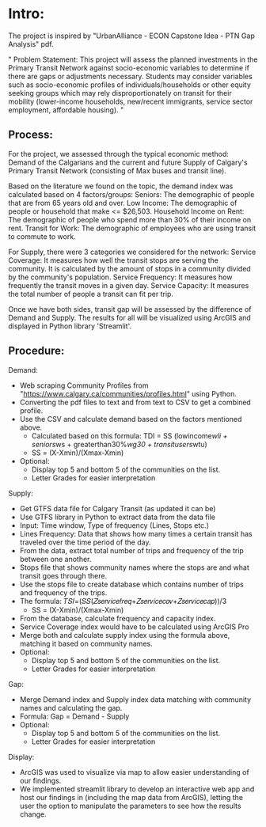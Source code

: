 # Intro:

The project is inspired by "UrbanAlliance - ECON Capstone Idea - PTN Gap Analysis" pdf.

"
Problem Statement: 
This project will assess the planned investments in the Primary Transit Network against socio-economic variables to determine if there are gaps or adjustments necessary. Students may consider variables such as socio-economic profiles of individuals/households or other equity seeking groups which may rely disproportionately on transit for their mobility (lower-income households, new/recent immigrants, service sector employment, affordable housing).
"

## Process:

For the project, we assessed through the typical economic method: Demand of the Calgarians and the current and future Supply of Calgary's Primary Transit Network (consisting of Max buses and transit line).

Based on the literature we found on the topic, the demand index was calculated based on 4 factors/groups:
Seniors: The demographic of people that are from 65 years old and over.
Low Income: The demographic of people or household that make <= $26,503.
Household Income on Rent: The demographic of people who spend more than 30% of their income on rent.
Transit for Work: The demographic of employees who are using transit to commute to work.

For Supply, there were 3 categories we considered for the network:
Service Coverage: It measures how well the transit stops are serving the community. It is calculated by the amount of stops in a community divided by the community's population.
Service Frequency: It measures how frequently the transit moves in a given day.
Service Capacity: It measures the total number of people a transit can fit per trip.

Once we have both sides, transit gap will be assessed by the difference of Demand and Supply. The results for all will be visualized using ArcGIS and displayed in Python library 'Streamlit'.

## Procedure:

Demand:
- Web scraping Community Profiles from "https://www.calgary.ca/communities/profiles.html" using Python.
- Converting the pdf files to text and from text to CSV to get a combined profile.
- Use the CSV and calculate demand based on the factors mentioned above.
    - Calculated based on this formula: TDI = SS (lowincome*wli + seniors*ws + greaterthan30%*wg30 + transitusers*wtu)
    - SS = (X-Xmin)/(Xmax-Xmin)
- Optional:
    - Display top 5 and bottom 5 of the communities on the list.
    - Letter Grades for easier interpretation

Supply:
- Get GTFS data file for Calgary Transit (as updated it can be)
- Use GTFS library in Python to extract data from the data file
- Input: Time window, Type of frequency (Lines, Stops etc.)
- Lines Frequency: Data that shows how many times a certain transit has traveled over the time period of the day.
- From the data, extract total number of trips and frequency of the trip between one another.
- Stops file that shows community names where the stops are and what transit goes through there.
- Use the stops file to create database which contains number of trips and frequency of the trips.
- The formula: 𝑇𝑆𝐼=(𝑆𝑆(𝑍𝑠𝑒𝑟𝑣𝑖𝑐𝑒𝑓𝑟𝑒𝑞+𝑍𝑠𝑒𝑟𝑣𝑖𝑐𝑒𝑐𝑜𝑣+𝑍𝑠𝑒𝑟𝑣𝑖𝑐𝑒𝑐𝑎𝑝))/3
    - SS = (X-Xmin)/(Xmax-Xmin)
- From the database, calculate frequency and capacity index.
- Service Coverage index would have to be calculated using ArcGIS Pro
- Merge both and calculate supply index using the formula above, matching it based on community names.
- Optional:
    - Display top 5 and bottom 5 of the communities on the list.
    - Letter Grades for easier interpretation

Gap:
- Merge Demand index and Supply index data matching with community names and calculating the gap.
- Formula: Gap = Demand - Supply
- Optional:
    - Display top 5 and bottom 5 of the communities on the list.
    - Letter Grades for easier interpretation
 
Display:
- ArcGIS was used to visualize via map to allow easier understanding of our findings.
- We implemented streamlit library to develop an interactive web app and host our findings in (including the map data from ArcGIS), letting the user the option to manipulate the parameters to see how the results change.
